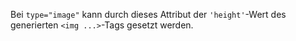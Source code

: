 Bei `type="image"` kann durch dieses Attribut der `'height'`-Wert des
generierten `<img ...>`-Tags gesetzt werden.